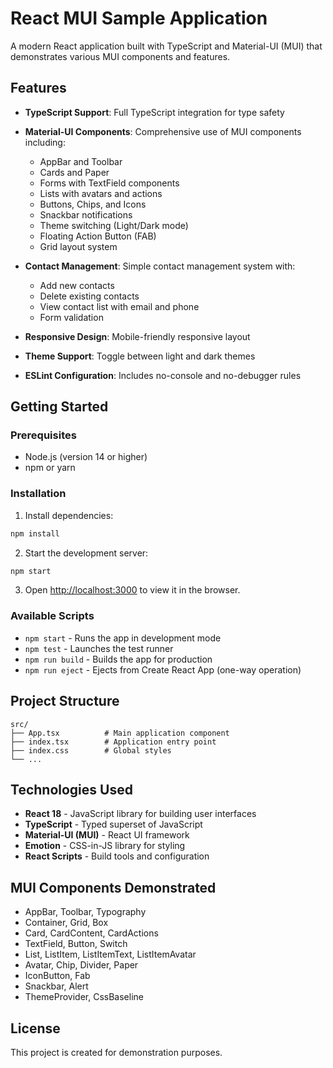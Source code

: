 # React MUI Sample Application

A modern React application built with TypeScript and Material-UI (MUI) that demonstrates various MUI components and features.

## Features

- **TypeScript Support**: Full TypeScript integration for type safety
- **Material-UI Components**: Comprehensive use of MUI components including:
  - AppBar and Toolbar
  - Cards and Paper
  - Forms with TextField components
  - Lists with avatars and actions
  - Buttons, Chips, and Icons
  - Snackbar notifications
  - Theme switching (Light/Dark mode)
  - Floating Action Button (FAB)
  - Grid layout system

- **Contact Management**: Simple contact management system with:
  - Add new contacts
  - Delete existing contacts
  - View contact list with email and phone
  - Form validation

- **Responsive Design**: Mobile-friendly responsive layout
- **Theme Support**: Toggle between light and dark themes
- **ESLint Configuration**: Includes no-console and no-debugger rules

## Getting Started

### Prerequisites

- Node.js (version 14 or higher)
- npm or yarn

### Installation

1. Install dependencies:
```bash
npm install
```

2. Start the development server:
```bash
npm start
```

3. Open [http://localhost:3000](http://localhost:3000) to view it in the browser.

### Available Scripts

- `npm start` - Runs the app in development mode
- `npm test` - Launches the test runner
- `npm run build` - Builds the app for production
- `npm run eject` - Ejects from Create React App (one-way operation)

## Project Structure

```
src/
├── App.tsx          # Main application component
├── index.tsx        # Application entry point
├── index.css        # Global styles
└── ...
```

## Technologies Used

- **React 18** - JavaScript library for building user interfaces
- **TypeScript** - Typed superset of JavaScript
- **Material-UI (MUI)** - React UI framework
- **Emotion** - CSS-in-JS library for styling
- **React Scripts** - Build tools and configuration

## MUI Components Demonstrated

- AppBar, Toolbar, Typography
- Container, Grid, Box
- Card, CardContent, CardActions
- TextField, Button, Switch
- List, ListItem, ListItemText, ListItemAvatar
- Avatar, Chip, Divider, Paper
- IconButton, Fab
- Snackbar, Alert
- ThemeProvider, CssBaseline

## License

This project is created for demonstration purposes.

